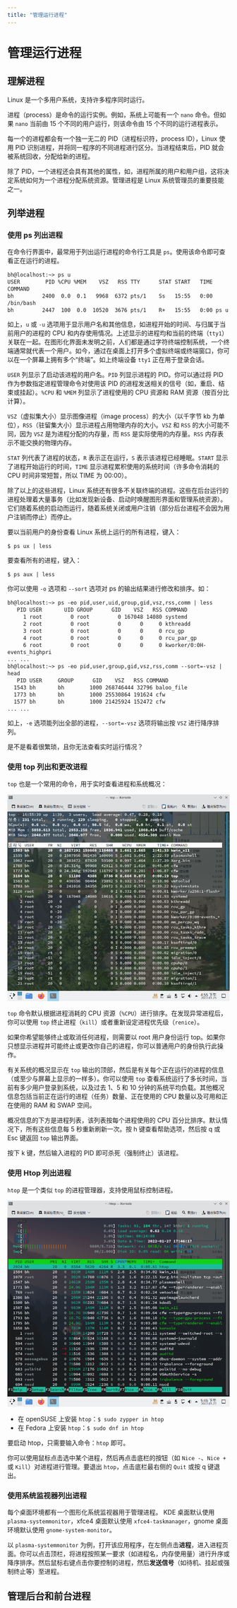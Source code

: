 ```yaml
---
title: "管理运行进程"
---
```


# 管理运行进程

## 理解进程

Linux 是一个多用户系统，支持许多程序同时运行。

进程（process）是命令的运行实例。例如，系统上可能有一个 `nano` 命令。但如果 `nano` 当前由 15 个不同的用户运行，则该命令由 15 个不同的运行进程表示。

每一个的进程都会有一个独一无二的 PID（进程标识符，process ID），Linux 使用 PID 识别进程，并将同一程序的不同进程进行区分。当进程结束后，PID 就会被系统回收，分配给新的进程。

除了 PID，一个进程还会具有其他的属性，如，进程所属的用户和用户组，这将决定系统如何为一个进程分配系统资源。管理进程是 Linux 系统管理员的重要技能之一。

## 列举进程

### 使用 ps 列出进程

在命令行界面中，最常用于列出运行进程的命令行工具是 `ps`。使用该命令即可查看正在运行的进程。

```
bh@localhost:~> ps u
USER        PID %CPU %MEM    VSZ   RSS TTY      STAT START   TIME COMMAND
bh         2400  0.0  0.1   9968  6372 pts/1    Ss   15:55   0:00 /bin/bash
bh         2447  100  0.0  10520  3676 pts/1    R+   15:55   0:00 ps u
```

如上，`u` 或 `-u` 选项用于显示用户名和其他信息，如进程开始的时间、与归属于当前用户的进程的 CPU 和内存使用情况。上述显示的进程均和当前的终端（`tty1`）关联在一起。在图形化界面未发明之前，人们都是通过字符终端控制系统，一个终端通常就代表一个用户。如今，通过在桌面上打开多个虚拟终端或终端窗口，你可以在一个屏幕上拥有多个“终端”。如上终端设备 `tty1` 正在用于登录会话。

`USER` 列显示了启动该进程的用户名。`PID` 列显示进程的 PID。你可以通过将 PID 作为参数指定进程管理命令对使用该 PID 的进程发送相关的信号（如，重启、结束或挂起）。`%CPU` 和 `%MEM` 列显示了进程使用的 CPU 资源和 RAM 资源（按百分比计算）。

`VSZ`（虚拟集大小）显示图像进程（image process）的大小（以千字节 kb 为单位），`RSS`（驻留集大小）显示进程占用物理内存的大小。`VSZ` 和 `RSS` 的大小可能不同，因为 `VSZ` 是为进程分配的内存量，而 `RSS` 是实际使用的内存量。`RSS` 内存表示不能交换的物理内存。

`STAT` 列代表了进程的状态，`R` 表示正在运行，`S` 表示该进程已经睡眠。`START` 显示了进程开始运行的时间，`TIME` 显示进程累积使用的系统时间（许多命令消耗的 CPU 时间非常短暂，所以 TIME 为 00:00）。

除了以上的这些进程，Linux 系统还有很多不关联终端的进程。这些在后台运行的进程处理着大量事务（比如发现新设备、启动时唤醒图形界面和管理系统资源）。它们随着系统的启动而运行，随着系统关闭或用户注销（部分后台进程不会因为用户注销而停止）而停止。

要以当前用户的身份查看 Linux 系统上运行的所有进程，键入：

```
$ ps ux | less
```

要查看所有的进程，键入：

```
$ ps aux | less
```

你可以使用 `-o` 选项和 `--sort` 选项对 ps 的输出结果进行修改和排序。如：

```
bh@localhost:~> ps -eo pid,user,uid,group,gid,vsz,rss,comm | less
   PID USER       UID GROUP      GID    VSZ   RSS COMMAND
     1 root         0 root         0 167048 14080 systemd
     2 root         0 root         0      0     0 kthreadd
     3 root         0 root         0      0     0 rcu_gp
     4 root         0 root         0      0     0 rcu_par_gp
     6 root         0 root         0      0     0 kworker/0:0H-events_highpri
... ...
bh@localhost:~> ps -eo pid,user,group,gid,vsz,rss,comm --sort=-vsz | head
   PID USER     GROUP      GID    VSZ   RSS COMMAND
  1543 bh       bh        1000 268746444 32796 baloo_file
  1773 bh       bh        1000 25530864 191624 cfw
  1577 bh       bh        1000 21425924 152472 cfw
... ...
```

如上，`-e` 选项能列出全部的进程，`--sort=-vsz` 选项将输出按 `VSZ` 进行降序排列。

是不是看着很繁琐，且你无法查看实时运行情况？

### 使用 top 列出和更改进程

`top` 也是一个常用的命令，用于实时查看进程和系统概况：

![TOP](./assets/top.png)

`top` 命令默认根据进程消耗的 CPU 资源（`%CPU`）进行排序。在发现异常进程后，你可以使用 `top` 终止进程（`kill`）或者重新设定进程优先级（`renice`）。

如果你希望能够终止或取消任何进程，则需要以 root 用户身份运行 top。如果你只想显示进程并可能终止或更改你自己的进程，你可以普通用户的身份执行此操作。

有关系统的概况显示在 `top` 输出的顶部，然后是有关每个正在运行的进程的信息（或至少与屏幕上显示的一样多）。你可以使用 `top` 查看系统运行了多长时间，当前有多少用户登录到系统，以及过去 1、5 和 10 分钟的系统平均负载。其他概况信息包括当前正在运行的进程（任务）数量、正在使用的 CPU 数量以及可用和正在使用的 RAM 和 SWAP 空间。

概况信息的下方是进程列表，该列表按每个进程使用的 CPU 百分比排序。默认情况下，所有这些信息每 5 秒重新刷新一次。按 h 键查看帮助选项，然后按 q 或 Esc 键返回 `top` 输出界面。

按下 k 键，然后输入进程的 PID 即可杀死（强制终止）该进程。

### 使用 Htop 列出进程

`htop` 是一个类似 `top` 的进程管理器，支持使用鼠标控制进程。

![htop](./assets/htop.png)

- 在 openSUSE 上安装 `htop`：`$ sudo zypper in htop`
- 在 Fedora 上安装 `htop`：`$ sudo dnf in htop`

要启动 htop，只需要输入命令：`htop` 即可。

你可以使用鼠标点击选中某个进程，然后再点击底栏的按钮（如 `Nice -`、`Nice +` 或 `Kill`）对进程进行管理。要退出 `htop`，点击底栏最右侧的 `Quit` 或按 q 键退出。

### 使用系统监视器列出进程

每个桌面环境都有一个图形化系统监视器用于管理进程。 KDE 桌面默认使用 `plasma-systemmonitor`，xfce4 桌面默认使用 `xfce4-taskmanager`，gnome 桌面环境默认使用 `gnome-system-monitor`。

以 `plasma-systemmonitor` 为例，打开该应用程序，在左侧点击**进程**，进入进程页面。你可以点击顶栏，将进程按照某一要求（如进程名，内存使用量）进行升序或降序排序。然后鼠标右键点击你要控制的进程，然后**发送信号**（如待机、挂起或强制终止等）至进程。

## 管理后台和前台进程

